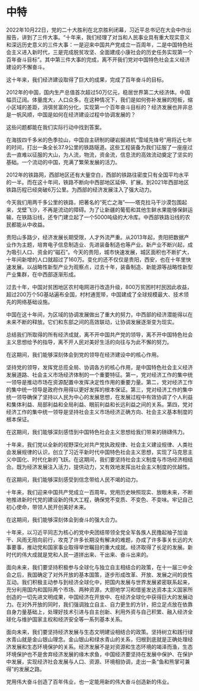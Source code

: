 # 中特


2022年10月22日，党的二十大胜利在北京胜利闭幕，习近平总书记在大会中作出报告，讲到了三件大事。“十年来，我们经理了对当和人民事业具有重大现实意义和深远历史意义的三件大事：一是迎来中国共产党成立一百周年，二是中国特色社会主义进入新时代，三是完成脱贫攻坚、全面建成小康社会的历史任务实现第一个百年奋斗目标”。其中第三件大事的完成，离不开我们党对中国特色社会主义经济建设的不懈奋斗。

这十年来，我们经济建设取得了巨大的成果，完成了百年奋斗的目标。

2012年的中国，国内生产总值首次超过50万亿元，稳居世界第二大经济体。中国幅员辽阔。体量庞大，人口众多。在这种情况下，我们是如何弥补发展的短板，缩小区域的差距，消弭贫富的分化，实现第一个百年奋斗目标的？经济发展也并非总是一帆风顺，中国是如何在经济建设过程中协调发展的？

这些问题都能在我们实际行动中找到答案。

在海拔四千多米的色季拉山，中国自主研制的硬岩掘进机“雪域先锋号”用将近七年的时间，打出一条全长37.9公里的铁路隧道。这些工程装备为我们征服了一座座过去一直难以征服的大山，为人流，物流，资金流，信息流的高效流动奠定了坚实的基础。一个流动的中国，充满了繁荣发展的活力。

2012年的铁路网，西部地区还有大量空白，西部的铁路往密度只有全国平均水平的一半。而在这十年间，铁路不断向中西部地区延伸、扩展。到2021年西部地区铁路历程已经突破6万公里。为西部的经济发展注入了强大动力。

今天我们用两千多公里的铁路，把著名的“死亡之海”——塔克拉马干沙漠包围起来，戈壁飞沙，不再是流动的障碍。为了让新疆的葡萄和其他生鲜水果能够保鲜运输，在铁路沿线，还专门建立起了一个5000吨级的大冷库。中西部铁路沿线的农民都能从中收益。

贵阳山多路少，经济发展长期受限，人才外流严重。从2013年起，贵阳把数据产业作为主题，培育电子信息制造业、先进装备制造也等产业。新产业不断兴起，成为吸引人口、资金的“磁石”。今天的贵阳，城市快速发展，城区面积也不断扩大，十年间新增的人口就超过了160万。变化的还不仅仅是贵阳，西安，也在十年里快速发展。以战略性新型产业为观察点，过去十年，装备制造、新能源等战略性新型产业集群，在中西部逐渐形成。

过去十年，中国对贫困地区农村电网进行改造升级，800万贫困村村民因此收益，超过200万个5G基站遍布全国，村村通宽带，中国建成了全球规模最大、技术领先的网络基础设施。

中国在这十年间，为区域的协调发展做出了重大的努力，中西部的经济潜能得以在未来不断的释放。它们和东部之间的高效联动，让协调发展逐渐变为现实。

总结我们所取得的所有经济成就，离不开中国共产党的领导，离不开中国特色社会主义思想给予的指导，离不开人民对美好生活的向往与为此不懈的努力。

在这期间，我们能够深刻体会到党的领导在经济建设中的核心作用。

坚持党的领导，发挥党总揽全局、协调各方的核心作用，是中国特色社会主义经济发展道路、社会主义市场经济体制的一个重要特征。第一，党对经济工作的集中统一领导是推动市场在资源配置中发挥决定性作用的重要力量。第二，党对经济工作的集中统一领导是政府作用得以更好发挥的根本保证。第三，党对经济工作的集中统一领导确保了坚持以人民为中心的发展思想，在发展过程中有效协调了个人利益和集体利益、局部利益和全局利益、眼前利益和长远利益之间的关系。第四，党对经济工作的集中统一领导是坚持社会主义市场经济正确方向、社会主义基本制度的根本保证。

在这期间，我们能够深刻感悟到中国特色社会主义思想给我们带来的磅礴伟力。

十年来，我们党以全新的视野深化对共产党执政规律、社会主义建设规律、人类社会发展规律的认识，创立了习近平新时代中国特色社会主义思想，实现了马克思主义中国化、时代化新的飞跃。在这期间，我们要坚持社会主义制度与市场经济相结合。既为经济发展注入活力，提供动力，又有效地发挥出社会主义制度的优越性。

在这期间，我们能够深刻感受到信念带给人民不竭的动力。

十年来，我们迎来中国共产党成立一百周年。党用历史映照现实、放眼未来，不断地推进新时代党的建设新的伟大工程，确保党不变质、不变色、不变味。牢记自己初心使命，带领人民开创美好未来。

在这期间，我们能够深刻体会到奋斗的强大合力。

十年来，以习近平同志为核心的党中央团结带领全党全军各族人民撸起袖子加油干、风雨无阻向前行，攻克了许多长期没有解决的难题，办成了许多事关长远的大事要事，推动党和国家事业取得举世瞩目的重大成就。经济取得了长足的发展。新时代的伟大成就是党和人民一道拼出来、干出来、奋斗出来的。

面向未来，我们要坚持积极参与全球化与独立自主相结合的政策，在十一届三中全会之后，我国确定了对外开放的基本国策，逐步形成改革、开放、发展之间的良性互动。我们积极主动参与到经济全球化中，把国内发展与世界发展紧密联系起来，充分利用国内和国际两个市场、两种资源，大胆地学习和借鉴发达资本主义国家所创造的一切先进文明成果，中国经济在开放中、在经济全球化中获得巨大的发展动力。在对外开放的同时，我们强调独立自主、自力更生的方针，把立足点放在依靠自身力量基础上，处理好技术引进与自主创新、利用外资与自己积累、融入经济全球化与维护国家主权和经济安全等一系列基本关系。

面向未来，我们要坚持经济发展与生态文明建设相结合的政策。坚持树立和践行绿水青山就是金山银山理念。金山银山和绿水青山的关系，归根到底就是正确处理经济发展和生态环境保护的关系。经济发展不是对资源和生态环境的竭泽而渔，生态环境保护也不是舍弃经济发展的缘木求鱼，中国经济要坚持在发展中保护、在保护中发展，实现经济社会发展与人口、资源、环境相协调，走出一条“鱼和熊掌可兼得”的发展之路。

党用伟大奋斗创造了百年伟业，也一定能用新的伟大奋斗创造新的伟业。
